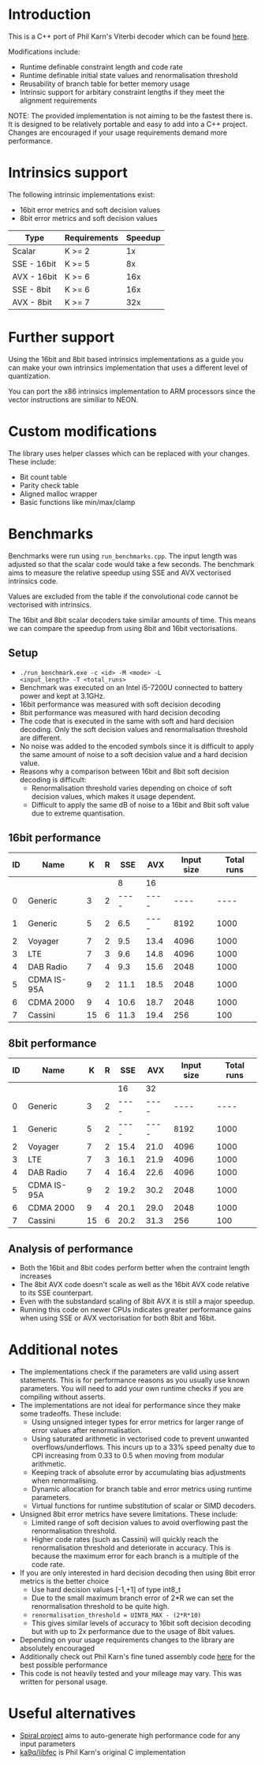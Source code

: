 # Introduction
This is a C++ port of Phil Karn's Viterbi decoder which can be found [here](https://github.com/ka9q/libfec).

Modifications include:
- Runtime definable constraint length and code rate
- Runtime definable initial state values and renormalisation threshold
- Reusability of branch table for better memory usage
- Intrinsic support for arbitary constraint lengths if they meet the alignment requirements

NOTE: The provided implementation is not aiming to be the fastest there is. It is designed to be relatively portable and easy to add into a C++ project. Changes are encouraged if your usage requirements demand more performance.

# Intrinsics support
The following intrinsic implementations exist: 
- 16bit error metrics and soft decision values
- 8bit error metrics and soft decision values

| Type | Requirements | Speedup |
| --- | --- | --- |
| Scalar      | K >= 2 | 1x  |
| SSE - 16bit | K >= 5 | 8x  |
| AVX - 16bit | K >= 6 | 16x |
| SSE - 8bit  | K >= 6 | 16x |
| AVX - 8bit  | K >= 7 | 32x |

# Further support
Using the 16bit and 8bit based intrinsics implementations as a guide you can make your own intrinsics implementation that uses a different level of quantization.

You can port the x86 intrinsics implementation to ARM processors since the vector instructions are similiar to NEON.

# Custom modifications
The library uses helper classes which can be replaced with your changes. These include:
- Bit count table 
- Parity check table
- Aligned malloc wrapper
- Basic functions like min/max/clamp


# Benchmarks
Benchmarks were run using <code>run_benchmarks.cpp</code>.
The input length was adjusted so that the scalar code would take a few seconds.
The benchmark aims to measure the relative speedup using SSE and AVX vectorised intrinsics code.

Values are excluded from the table if the convolutional code cannot be vectorised with intrinsics.

The 16bit and 8bit scalar decoders take similar amounts of time. This means we can compare the speedup from using 8bit and 16bit vectorisations.

## Setup
- <code>./run_benchmark.exe -c \<id\> -M \<mode\> -L \<input_length\> -T \<total_runs\></code>
- Benchmark was executed on an Intel i5-7200U connected to battery power and kept at 3.1GHz.
- 16bit performance was measured with soft decision decoding
-  8bit performance was measured with hard decision decoding
- The code that is executed in the same with soft and hard decision decoding. Only the soft decision values and renormalisation threshold are different.
- No noise was added to the encoded symbols since it is difficult to apply the same amount of noise to a soft decision value and a hard decision value.
- Reasons why a comparison between 16bit and 8bit soft decision decoding is difficult:
    - Renormalisation threshold varies depending on choice of soft decision values, which makes it usage dependent.
    - Difficult to apply the same dB of noise to a 16bit and 8bit soft value due to extreme quantisation.

## 16bit performance
| ID  | Name          |  K  |  R  | SSE  | AVX  | Input size | Total runs |
| --- | ---           | --- | --- | ---  | ---  | ---  | ---  |
|     |               |     |     |  8   | 16   |      |      |
|   0 | Generic       |  3  |  2  | ---- | ---- | ---- | ---- |
|   1 | Generic       |  5  |  2  |  6.5 | ---- | 8192 | 1000 |
|   2 | Voyager       |  7  |  2  |  9.5 | 13.4 | 4096 | 1000 |
|   3 | LTE           |  7  |  3  |  9.6 | 14.8 | 4096 | 1000 |
|   4 | DAB Radio     |  7  |  4  |  9.3 | 15.6 | 2048 | 1000 |
|   5 | CDMA IS-95A   |  9  |  2  | 11.1 | 18.5 | 2048 | 1000 |
|   6 | CDMA 2000     |  9  |  4  | 10.6 | 18.7 | 2048 | 1000 |
|   7 | Cassini       | 15  |  6  | 11.3 | 19.4 |  256 |  100 |

## 8bit performance
| ID  | Name          |  K  |  R  | SSE  | AVX  | Input size | Total runs |
| --- | ---           | --- | --- | ---  | ---  | ---  | ---  |
|     |               |     |     |   16 | 32   |      |      |
|   0 | Generic       |  3  |  2  | ---- | ---- | ---- | ---- |
|   1 | Generic       |  5  |  2  | ---- | ---- | 8192 | 1000 |
|   2 | Voyager       |  7  |  2  | 15.4 | 21.0 | 4096 | 1000 |
|   3 | LTE           |  7  |  3  | 16.1 | 21.9 | 4096 | 1000 |
|   4 | DAB Radio     |  7  |  4  | 16.4 | 22.6 | 4096 | 1000 |
|   5 | CDMA IS-95A   |  9  |  2  | 19.2 | 30.2 | 2048 | 1000 |
|   6 | CDMA 2000     |  9  |  4  | 20.1 | 29.0 | 2048 | 1000 |
|   7 | Cassini       | 15  |  6  | 20.2 | 31.3 |  256 |  100 |

## Analysis of performance
- Both the 16bit and 8bit codes perform better when the contraint length increases
- The 8bit AVX code doesn't scale as well as the 16bit AVX code relative to its SSE counterpart.
- Even with the substandard scaling of 8bit AVX it is still a major speedup.
- Running this code on newer CPUs indicates greater performance gains when using SSE or AVX vectorisation for both 8bit and 16bit.

# Additional notes
- The implementations check if the parameters are valid using assert statements. This is for performance reasons as you usually use known parameters. You will need to add your own runtime checks if you are compiling without asserts.
- The implementations are not ideal for performance since they make some tradeoffs. These include:
    - Using unsigned integer types for error metrics for larger range of error values after renormalisation.
    - Using saturated arithmetic in vectorised code to prevent unwanted overflows/underflows. This incurs up to a 33% speed penalty due to CPI increasing from 0.33 to 0.5 when moving from modular arithmetic.
    - Keeping track of absolute error by accumulating bias adjustments when renormalising.
    - Dynamic allocation for branch table and error metrics using runtime parameters.
    - Virtual functions for runtime substitution of scalar or SIMD decoders.
- Unsigned 8bit error metrics have severe limitations. These include:
    - Limited range of soft decision values to avoid overflowing past the renormalisation threshold.
    - Higher code rates (such as Cassini) will quickly reach the renormalisation threshold and deteriorate in accuracy. This is because the maximum error for each branch is a multiple of the code rate.
- If you are only interested in hard decision decoding then using 8bit error metrics is the better choice
    - Use hard decision values [-1,+1] of type int8_t
    - Due to the small maximum branch error of 2*R we can set the renormalisation threshold to be quite high. 
    - <code>renormalisation_threshold = UINT8_MAX - (2\*R\*10)</code>
    - This gives similar levels of accuracy to 16bit soft decision decoding but with up to 2x performance due to the usage of 8bit values.
- Depending on your usage requirements changes to the library are absolutely encouraged
- Additionally check out Phil Karn's fine tuned assembly code [here](https://github.com/ka9q/libfec) for the best possible performance 
- This code is not heavily tested and your mileage may vary. This was written for personal usage.

# Useful alternatives
- [Spiral project](https://www.spiral.net/software/viterbi.html) aims to auto-generate high performance code for any input parameters
- [ka9q/libfec](https://github.com/ka9q/libfec) is Phil Karn's original C implementation
